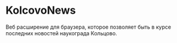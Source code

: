 # KolcovoNews
Веб расширение для браузера, которое позволяет быть в курсе последних новостей наукограда Кольцово.
